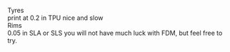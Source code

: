Tyres<br>
print at 0.2 in TPU nice and slow 
<br>
Rims<br>
0.05 in SLA or SLS
you will not have much luck with FDM, but feel free to try.


